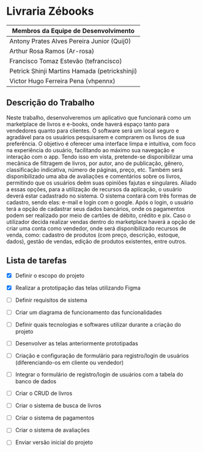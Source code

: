 # Livraria Zébooks

|         Membros da Equipe de Desenvolvimento           |
|--------------------------------------------------------|
| Antony Prates Alves Pereira Junior (Quij0)                    |
| Arthur Rosa Ramos (Ar-rosa)                            |
| Francisco Tomaz Estevão (tefrancisco)                               |
| Petrick Shinji Martins Hamada (petrickshinji)          |
| Victor Hugo Ferreira Pena (vhpennx)                    |

## Descrição do Trabalho

Neste trabalho, desenvolveremos um aplicativo que funcionará como um marketplace de livros e e-books, onde haverá espaço tanto para vendedores quanto para clientes. O software será um local seguro e agradável para os usuários pesquisarem e comprarem os livros de sua preferência. O objetivo é oferecer uma interface limpa e intuitiva, com foco na experiência do usuário, facilitando ao máximo sua navegação e interação com o app. Tendo isso em vista, pretende-se disponibilizar uma mecânica de filtragem de livros, por autor, ano de publicação, gênero, classificação indicativa, número de páginas, preço, etc. Também será disponibilizado uma aba de avaliações e comentários sobre os livros, permitindo que os usuários deêm suas opiniões fajutas e singulares. Aliado a essas opções, para a utilização de recursos da aplicação, o usuário deverá estar cadastrado no sistema. O sistema contará com três formas de cadastro, sendo elas: e-mail e login com o google. Após o login, o usuário terá a opção de cadastrar seus dados bancários, onde os pagamentos podem ser realizado por meio de cartões de débito, crédito e pix. Caso o utilizador decida realizar vendas dentro do marketplace haverá a opção de criar uma conta como vendedor, onde será disponibilizado recursos de venda, como: cadastro de produtos (com preço, descrição, estoque, dados), gestão de vendas, edição de produtos existentes, entre outros.

## Lista de tarefas

- [x] Definir o escopo do projeto
- [x] Realizar a prototipação das telas utilizando Figma
- [ ] Definir requisitos de sistema
- [ ] Criar um diagrama de funcionamento das funcionalidades
- [ ] Definir quais tecnologias e softwares utilizar durante a criação do projeto
- [ ] Desenvolver as telas anteriormente prototipadas
- [ ] Criação e configuração de formulário para registro/login de usuários (diferenciando-os em cliente ou vendedor)
- [ ] Integrar o formulário de registro/login de usuários com a tabela do banco de dados
- [ ] Criar o CRUD de livros
- [ ] Criar o sistema de busca de livros
- [ ] Criar o sistema de pagamentos
- [ ] Criar o sistema de avaliações
- [ ] Enviar versão inicial do projeto

